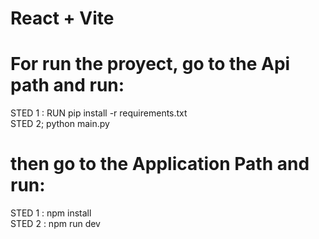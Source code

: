 # React + Vite

# For run the proyect, go to the Api path and run:
STED 1 : RUN pip install -r requirements.txt  
STED 2; python main.py  

# then go to the Application Path and run:
STED 1 : npm install  
STED 2 : npm run dev


